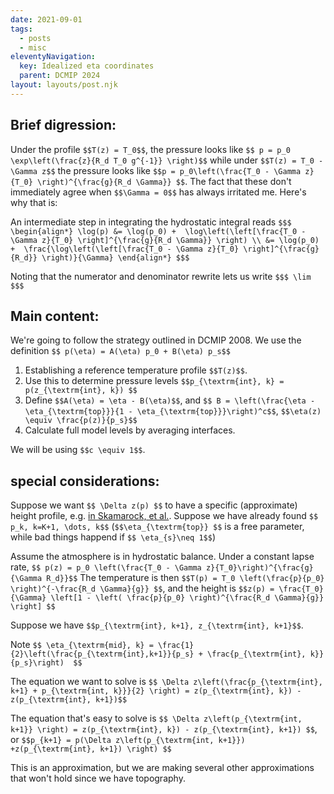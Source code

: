 ```yaml
---
date: 2021-09-01
tags:
  - posts
  - misc
eleventyNavigation:
  key: Idealized eta coordinates
  parent: DCMIP 2024
layout: layouts/post.njk
---
```


## Brief digression:
Under the profile `$$T(z) = T_0$$`, the pressure looks like `$$ p = p_0 \exp\left(\frac{z}{R_d T_0 g^{-1}} \right)$$`
while under `$$T(z) = T_0 - \Gamma z$$` the pressure looks like `$$p = p_0\left(\frac{T_0 - \Gamma z}{T_0} \right)^{\frac{g}{R_d \Gamma}} $$`.
The fact that these don't immediately agree when `$$\Gamma = 0$$` has always irritated me. Here's why that is:

An intermediate step in integrating the hydrostatic integral reads
`$$$
\begin{align*}
  \log(p) &= \log(p_0) +  \log\left(\left[\frac{T_0 - \Gamma z}{T_0} \right]^{\frac{g}{R_d \Gamma}} \right) \\
  &= \log(p_0) +  \frac{\log\left(\left[\frac{T_0 - \Gamma z}{T_0} \right]^{\frac{g}{R_d}} \right)}{\Gamma}
\end{align*}
$$$`

Noting that the numerator and denominator rewrite lets us write 
`$$$ \lim  $$$`

## Main content:

We're going to follow the strategy outlined in DCMIP 2008.
We use the definition `$$ p(\eta) = A(\eta) p_0 + B(\eta) p_s$$`

1. Establishing a reference temperature profile `$$T(z)$$`.
2. Use this to determine pressure levels `$$p_{\textrm{int}, k} = p(z_{\textrm{int}, k}) $$`
4. Define `$$A(\eta) = \eta - B(\eta)$$`, and `$$ B = \left(\frac{\eta - \eta_{\textrm{top}}}{1 - \eta_{\textrm{top}}}\right)^c$$`, `$$\eta(z) \equiv \frac{p(z)}{p_s}$$`
5. Calculate full model levels by averaging interfaces.

We will be using `$$c \equiv 1$$`.


## special considerations:
Suppose we want `$$ \Delta z(p) $$` to have a specific (approximate) height profile, e.g. [in Skamarock, et al.](https://journals.ametsoc.org/view/journals/mwre/147/7/mwr-d-19-0043.1.xml).
Suppose we have already found `$$ p_k, k=K+1, \dots, k$$` (`$$\eta_{\textrm{top}} $$` is a free parameter, while bad things happend if `$$ \eta_{s}\neq 1$$`)

Assume the atmosphere is in hydrostatic balance.
Under a constant lapse rate, `$$ p(z) = p_0 \left(\frac{T_0 - \Gamma z}{T_0}\right)^{\frac{g}{\Gamma R_d}}$$`
The temperature is then `$$T(p) = T_0 \left(\frac{p}{p_0} \right)^{-\frac{R_d \Gamma}{g}} $$`,
and the height is `$$z(p) = \frac{T_0}{\Gamma} \left[1 - \left( \frac{p}{p_0} \right)^{\frac{R_d \Gamma}{g}} \right] $$`

Suppose we have `$$p_{\textrm{int}, k+1}, z_{\textrm{int}, k+1}$$`.

Note `$$ \eta_{\textrm{mid}, k} = \frac{1}{2}\left(\frac{p_{\textrm{int},k+1}}{p_s} + \frac{p_{\textrm{int}, k}}{p_s}\right)  $$`

The equation we want to solve is `$$ \Delta z\left(\frac{p_{\textrm{int}, k+1} + p_{\textrm{int, k}}}{2} \right) = z(p_{\textrm{int}, k}) - z(p_{\textrm{int}, k+1})$$`

The equation that's easy to solve is `$$ \Delta z\left(p_{\textrm{int, k+1}} \right) = z(p_{\textrm{int}, k}) - z(p_{\textrm{int}, k+1}) $$`,
or `$$p_{k+1} = p(\Delta z\left(p_{\textrm{int, k+1}}) +z(p_{\textrm{int}, k+1}) \right) $$`

This is an approximation, but we are making several other approximations that won't hold since we have topography.

